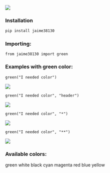 
![](https://www.jaimedcsilva.com/static/img/python.png)
### Installation 

```sh
pip install jaime38130
```






### Importing:
`from jaime38130 import green`

### Examples with green color:

`green("I needed color")`

![](https://www.jaimedcsilva.com/static/img/jaime38130/standard.png)



`
green("I needed color", "header")
`

![](https://www.jaimedcsilva.com/static/img/jaime38130/header.png)



`
green("I needed color", "*")
`

![](https://www.jaimedcsilva.com/static/img/jaime38130/bottom.png)

`
green("I needed color", "**")
`

![](https://www.jaimedcsilva.com/static/img/jaime38130/top_bottom.png)
 
### Available colors:
green
white
black
cyan
magenta
red
blue
yellow



